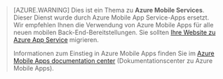 <style>
.note.note-warning {
    background-color: #e3dc6c !important;
}
</style>

>[AZURE.WARNING] Dies ist ein Thema zu **Azure Mobile Services**. Dieser Dienst wurde durch Azure Mobile App Service-Apps ersetzt. Wir empfehlen Ihnen die Verwendung von Azure Mobile Apps für alle neuen mobilen Back-End-Bereitstellungen. Sie sollten [Ihre Website zu Azure App Service](../articles/app-service-mobile/app-service-mobile-migrating-from-mobile-services.md) migrieren.
>
> Informationen zum Einstieg in Azure Mobile Apps finden Sie im [Azure Mobile Apps documentation center](/documentation/learning-paths/appservice-mobileapps/) (Dokumentationscenter zu Azure Mobile Apps).

<!---HONumber=AcomDC_0309_2016-->